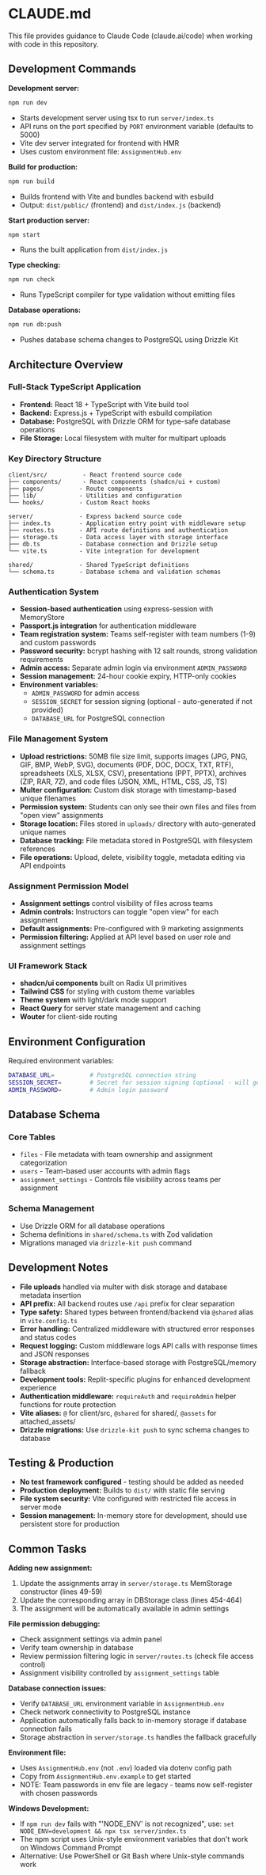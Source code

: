# CLAUDE.md

This file provides guidance to Claude Code (claude.ai/code) when working with code in this repository.

## Development Commands

**Development server:**
```bash
npm run dev
```
- Starts development server using tsx to run `server/index.ts`
- API runs on the port specified by `PORT` environment variable (defaults to 5000)
- Vite dev server integrated for frontend with HMR
- Uses custom environment file: `AssignmentHub.env`

**Build for production:**
```bash
npm run build
```
- Builds frontend with Vite and bundles backend with esbuild
- Output: `dist/public/` (frontend) and `dist/index.js` (backend)

**Start production server:**
```bash
npm start
```
- Runs the built application from `dist/index.js`

**Type checking:**
```bash
npm run check
```
- Runs TypeScript compiler for type validation without emitting files

**Database operations:**
```bash
npm run db:push
```
- Pushes database schema changes to PostgreSQL using Drizzle Kit

## Architecture Overview

### Full-Stack TypeScript Application
- **Frontend:** React 18 + TypeScript with Vite build tool
- **Backend:** Express.js + TypeScript with esbuild compilation
- **Database:** PostgreSQL with Drizzle ORM for type-safe database operations
- **File Storage:** Local filesystem with multer for multipart uploads

### Key Directory Structure
```
client/src/          - React frontend source code
├── components/      - React components (shadcn/ui + custom)
├── pages/          - Route components
├── lib/            - Utilities and configuration
└── hooks/          - Custom React hooks

server/             - Express backend source code
├── index.ts        - Application entry point with middleware setup
├── routes.ts       - API route definitions and authentication
├── storage.ts      - Data access layer with storage interface
├── db.ts           - Database connection and Drizzle setup
└── vite.ts         - Vite integration for development

shared/             - Shared TypeScript definitions
└── schema.ts       - Database schema and validation schemas
```

### Authentication System
- **Session-based authentication** using express-session with MemoryStore
- **Passport.js integration** for authentication middleware
- **Team registration system:** Teams self-register with team numbers (1-9) and custom passwords
- **Password security:** bcrypt hashing with 12 salt rounds, strong validation requirements
- **Admin access:** Separate admin login via environment `ADMIN_PASSWORD`
- **Session management:** 24-hour cookie expiry, HTTP-only cookies
- **Environment variables:** 
  - `ADMIN_PASSWORD` for admin access
  - `SESSION_SECRET` for session signing (optional - auto-generated if not provided)
  - `DATABASE_URL` for PostgreSQL connection

### File Management System
- **Upload restrictions:** 50MB file size limit, supports images (JPG, PNG, GIF, BMP, WebP, SVG), documents (PDF, DOC, DOCX, TXT, RTF), spreadsheets (XLS, XLSX, CSV), presentations (PPT, PPTX), archives (ZIP, RAR, 7Z), and code files (JSON, XML, HTML, CSS, JS, TS)
- **Multer configuration:** Custom disk storage with timestamp-based unique filenames
- **Permission system:** Students can only see their own files and files from "open view" assignments
- **Storage location:** Files stored in `uploads/` directory with auto-generated unique names
- **Database tracking:** File metadata stored in PostgreSQL with filesystem references
- **File operations:** Upload, delete, visibility toggle, metadata editing via API endpoints

### Assignment Permission Model
- **Assignment settings** control visibility of files across teams
- **Admin controls:** Instructors can toggle "open view" for each assignment
- **Default assignments:** Pre-configured with 9 marketing assignments
- **Permission filtering:** Applied at API level based on user role and assignment settings

### UI Framework Stack
- **shadcn/ui components** built on Radix UI primitives
- **Tailwind CSS** for styling with custom theme variables
- **Theme system** with light/dark mode support
- **React Query** for server state management and caching
- **Wouter** for client-side routing

## Environment Configuration

Required environment variables:
```bash
DATABASE_URL=          # PostgreSQL connection string
SESSION_SECRET=        # Secret for session signing (optional - will generate if not provided)
ADMIN_PASSWORD=        # Admin login password
```

## Database Schema

### Core Tables
- `files` - File metadata with team ownership and assignment categorization
- `users` - Team-based user accounts with admin flags
- `assignment_settings` - Controls file visibility across teams per assignment

### Schema Management
- Use Drizzle ORM for all database operations
- Schema definitions in `shared/schema.ts` with Zod validation
- Migrations managed via `drizzle-kit push` command

## Development Notes

- **File uploads** handled via multer with disk storage and database metadata insertion
- **API prefix:** All backend routes use `/api` prefix for clear separation
- **Type safety:** Shared types between frontend/backend via `@shared` alias in `vite.config.ts`
- **Error handling:** Centralized middleware with structured error responses and status codes
- **Request logging:** Custom middleware logs API calls with response times and JSON responses
- **Storage abstraction:** Interface-based storage with PostgreSQL/memory fallback
- **Development tools:** Replit-specific plugins for enhanced development experience
- **Authentication middleware:** `requireAuth` and `requireAdmin` helper functions for route protection
- **Vite aliases:** `@` for client/src, `@shared` for shared/, `@assets` for attached_assets/
- **Drizzle migrations:** Use `drizzle-kit push` to sync schema changes to database

## Testing & Production

- **No test framework configured** - testing should be added as needed
- **Production deployment:** Builds to `dist/` with static file serving
- **File system security:** Vite configured with restricted file access in server mode
- **Session management:** In-memory store for development, should use persistent store for production

## Common Tasks

**Adding new assignment:**
1. Update the assignments array in `server/storage.ts` MemStorage constructor (lines 49-59)
2. Update the corresponding array in DBStorage class (lines 454-464)
3. The assignment will be automatically available in admin settings

**File permission debugging:**
- Check assignment settings via admin panel
- Verify team ownership in database
- Review permission filtering logic in `server/routes.ts` (check file access control)
- Assignment visibility controlled by `assignment_settings` table

**Database connection issues:**
- Verify `DATABASE_URL` environment variable in `AssignmentHub.env`
- Check network connectivity to PostgreSQL instance
- Application automatically falls back to in-memory storage if database connection fails
- Storage abstraction in `server/storage.ts` handles the fallback gracefully

**Environment file:**
- Uses `AssignmentHub.env` (not `.env`) loaded via dotenv config path
- Copy from `AssignmentHub.env.example` to get started
- NOTE: Team passwords in env file are legacy - teams now self-register with chosen passwords

**Windows Development:**
- If `npm run dev` fails with "'NODE_ENV' is not recognized", use: `set NODE_ENV=development && npx tsx server/index.ts`
- The npm script uses Unix-style environment variables that don't work on Windows Command Prompt
- Alternative: Use PowerShell or Git Bash where Unix-style commands work